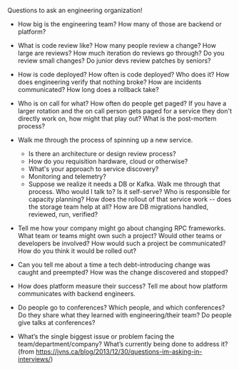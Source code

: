 Questions to ask an engineering organization!

* How big is the engineering team? How many of those are backend or platform?

* What is code review like? How many people review a change? How large are reviews? How much iteration do reviews go through? Do you review small changes? Do junior devs review patches by seniors?

* How is code deployed? How often is code deployed? Who does it? How does engineering verify that nothing broke? How are incidents communicated? How long does a rollback take?

* Who is on call for what? How often do people get paged? If you have a larger rotation and the on call person gets paged for a service they don't directly work on, how might that play out? What is the post-mortem process?

* Walk me through the process of spinning up a new service.
  * Is there an architecture or design review process?
  * How do you requisition hardware, cloud or otherwise?
  * What's your approach to service discovery?
  * Monitoring and telemetry?
  * Suppose we realize it needs a DB or Kafka. Walk me through that process. Who would I talk to? Is it self-serve? Who is responsible for capacity planning? How does the rollout of that service work -- does the storage team help at all? How are DB migrations handled, reviewed, run, verified?

* Tell me how your company might go about changing RPC frameworks. What team or teams might own such a project? Would other teams or developers be involved? How would such a project be communicated? How do you think it would be rolled out?

* Can you tell me about a time a tech debt-introducing change was caught and preempted? How was the change discovered and stopped?

* How does platform measure their success? Tell me about how platform communicates with backend engineers.

* Do people go to conferences? Which people, and which conferences? Do they share what they learned with engineering/their team? Do people give talks at conferences?

* What’s the single biggest issue or problem facing the team/department/company? What’s currently being done to address it? (from https://jvns.ca/blog/2013/12/30/questions-im-asking-in-interviews/)
